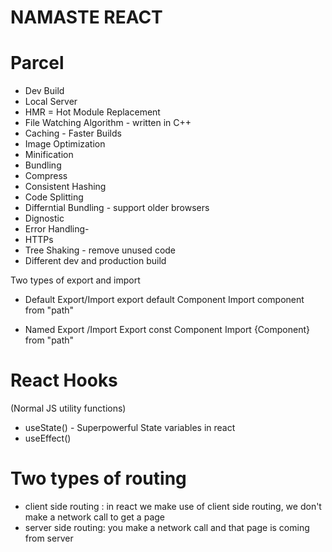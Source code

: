 # NAMASTE REACT

# Parcel
- Dev Build
- Local Server
- HMR = Hot Module Replacement
- File Watching Algorithm - written in C++
- Caching - Faster Builds
- Image Optimization
- Minification
- Bundling
- Compress
- Consistent Hashing
- Code Splitting
- Differntial Bundling - support older browsers
- Dignostic
- Error Handling-
- HTTPs
- Tree Shaking - remove unused code
- Different dev and production build

Two types of export and import

- Default Export/Import
export default Component
Import component from "path"

- Named Export /Import
Export const Component
Import {Component} from "path"

# React Hooks
 (Normal JS utility functions)
 - useState() - Superpowerful State variables in react
 - useEffect()

# Two types of routing
- client side routing : in react we make use of client side routing, we don't make a network call to get a page
- server side routing: you make a network call and that page is coming from server